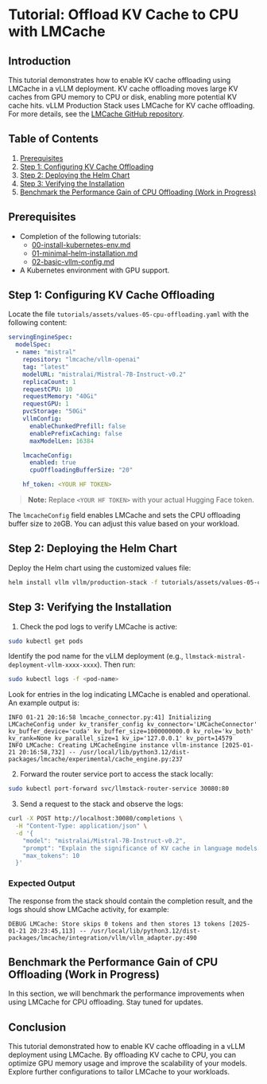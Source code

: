 # Tutorial: Offload KV Cache to CPU with LMCache

## Introduction
This tutorial demonstrates how to enable KV cache offloading using LMCache in a vLLM deployment. KV cache offloading moves large KV caches from GPU memory to CPU or disk, enabling more potential KV cache hits. 
vLLM Production Stack uses LMCache for KV cache offloading. For more details, see the [LMCache GitHub repository](https://github.com/LMCache/LMCache).


## Table of Contents
1. [Prerequisites](#prerequisites)
2. [Step 1: Configuring KV Cache Offloading](#step-1-configuring-kv-cache-offloading)
3. [Step 2: Deploying the Helm Chart](#step-2-deploying-the-helm-chart)
4. [Step 3: Verifying the Installation](#step-3-verifying-the-installation)
5. [Benchmark the Performance Gain of CPU Offloading (Work in Progress)](#benchmark-the-performance-gain-of-cpu-offloading-work-in-progress)

## Prerequisites
- Completion of the following tutorials:
  - [00-install-kubernetes-env.md](00-install-kubernetes-env.md)
  - [01-minimal-helm-installation.md](01-minimal-helm-installation.md)
  - [02-basic-vllm-config.md](02-basic-vllm-config.md)
- A Kubernetes environment with GPU support.

## Step 1: Configuring KV Cache Offloading

Locate the file `tutorials/assets/values-05-cpu-offloading.yaml` with the following content:

```yaml
servingEngineSpec:
  modelSpec:
  - name: "mistral"
    repository: "lmcache/vllm-openai"
    tag: "latest"
    modelURL: "mistralai/Mistral-7B-Instruct-v0.2"
    replicaCount: 1
    requestCPU: 10
    requestMemory: "40Gi"
    requestGPU: 1
    pvcStorage: "50Gi"
    vllmConfig:
      enableChunkedPrefill: false
      enablePrefixCaching: false
      maxModelLen: 16384

    lmcacheConfig:
      enabled: true
      cpuOffloadingBufferSize: "20"

    hf_token: <YOUR HF TOKEN>
```

> **Note:** Replace `<YOUR HF TOKEN>` with your actual Hugging Face token.

The `lmcacheConfig` field enables LMCache and sets the CPU offloading buffer size to `20`GB. You can adjust this value based on your workload.

## Step 2: Deploying the Helm Chart

Deploy the Helm chart using the customized values file:

```bash
helm install vllm vllm/production-stack -f tutorials/assets/values-05-cpu-offloading.yaml
```

## Step 3: Verifying the Installation

1. Check the pod logs to verify LMCache is active:

```bash
sudo kubectl get pods
```

Identify the pod name for the vLLM deployment (e.g., `llmstack-mistral-deployment-vllm-xxxx-xxxx`). Then run:

```bash
sudo kubectl logs -f <pod-name>
```

Look for entries in the log indicating LMCache is enabled and operational. An example output is:

```plaintext
INFO 01-21 20:16:58 lmcache_connector.py:41] Initializing LMCacheConfig under kv_transfer_config kv_connector='LMCacheConnector' kv_buffer_device='cuda' kv_buffer_size=1000000000.0 kv_role='kv_both' kv_rank=None kv_parallel_size=1 kv_ip='127.0.0.1' kv_port=14579
INFO LMCache: Creating LMCacheEngine instance vllm-instance [2025-01-21 20:16:58,732] -- /usr/local/lib/python3.12/dist-packages/lmcache/experimental/cache_engine.py:237
```

2. Forward the router service port to access the stack locally:

```bash
sudo kubectl port-forward svc/llmstack-router-service 30080:80
```

3. Send a request to the stack and observe the logs:

```bash
curl -X POST http://localhost:30080/completions \
  -H "Content-Type: application/json" \
  -d '{
    "model": "mistralai/Mistral-7B-Instruct-v0.2",
    "prompt": "Explain the significance of KV cache in language models.",
    "max_tokens": 10
  }'
```

### Expected Output
The response from the stack should contain the completion result, and the logs should show LMCache activity, for example:

```plaintext
DEBUG LMCache: Store skips 0 tokens and then stores 13 tokens [2025-01-21 20:23:45,113] -- /usr/local/lib/python3.12/dist-packages/lmcache/integration/vllm/vllm_adapter.py:490
```

## Benchmark the Performance Gain of CPU Offloading (Work in Progress)
In this section, we will benchmark the performance improvements when using LMCache for CPU offloading. Stay tuned for updates.

## Conclusion
This tutorial demonstrated how to enable KV cache offloading in a vLLM deployment using LMCache. By offloading KV cache to CPU, you can optimize GPU memory usage and improve the scalability of your models. Explore further configurations to tailor LMCache to your workloads.

